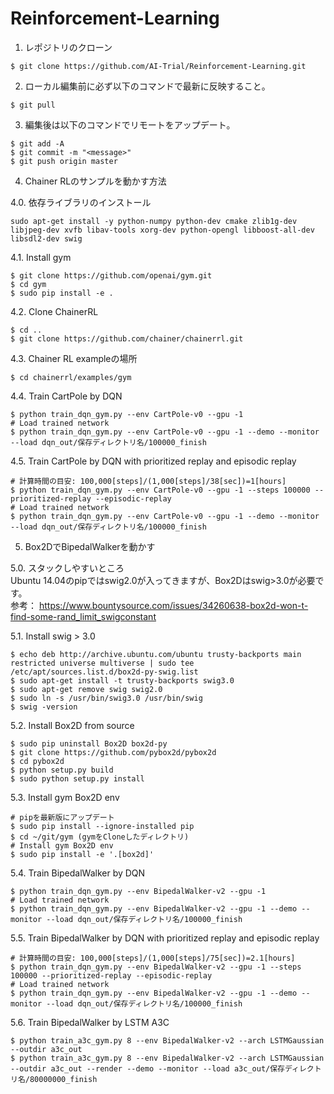 # Reinforcement-Learning

1. レポジトリのクローン

```
$ git clone https://github.com/AI-Trial/Reinforcement-Learning.git
```

2. ローカル編集前に必ず以下のコマンドで最新に反映すること。

```
$ git pull
```

3. 編集後は以下のコマンドでリモートをアップデート。

```
$ git add -A
$ git commit -m "<message>"
$ git push origin master
```
4. Chainer RLのサンプルを動かす方法
  
4.0. 依存ライブラリのインストール
```
sudo apt-get install -y python-numpy python-dev cmake zlib1g-dev libjpeg-dev xvfb libav-tools xorg-dev python-opengl libboost-all-dev libsdl2-dev swig
```
  
4.1. Install gym
```
$ git clone https://github.com/openai/gym.git
$ cd gym
$ sudo pip install -e .
```
  
4.2. Clone ChainerRL
```
$ cd ..
$ git clone https://github.com/chainer/chainerrl.git
```
  
4.3. Chainer RL exampleの場所
```
$ cd chainerrl/examples/gym
```
  
4.4. Train CartPole by DQN
```
$ python train_dqn_gym.py --env CartPole-v0 --gpu -1
# Load trained network  
$ python train_dqn_gym.py --env CartPole-v0 --gpu -1 --demo --monitor --load dqn_out/保存ディレクトリ名/100000_finish
```
4.5. Train CartPole by DQN with prioritized replay and episodic replay
```
# 計算時間の目安: 100,000[steps]/(1,000[steps]/38[sec])=1[hours]
$ python train_dqn_gym.py --env CartPole-v0 --gpu -1 --steps 100000 --prioritized-replay --episodic-replay
# Load trained network  
$ python train_dqn_gym.py --env CartPole-v0 --gpu -1 --demo --monitor --load dqn_out/保存ディレクトリ名/100000_finish
```

5. Box2DでBipedalWalkerを動かす
  
5.0. スタックしやすいところ  
Ubuntu 14.04のpipではswig2.0が入ってきますが、Box2Dはswig>3.0が必要です。  
参考： https://www.bountysource.com/issues/34260638-box2d-won-t-find-some-rand_limit_swigconstant
  
5.1. Install swig > 3.0
```
$ echo deb http://archive.ubuntu.com/ubuntu trusty-backports main restricted universe multiverse | sudo tee /etc/apt/sources.list.d/box2d-py-swig.list
$ sudo apt-get install -t trusty-backports swig3.0
$ sudo apt-get remove swig swig2.0
$ sudo ln -s /usr/bin/swig3.0 /usr/bin/swig
$ swig -version
```
5.2. Install Box2D from source
```
$ sudo pip uninstall Box2D box2d-py
$ git clone https://github.com/pybox2d/pybox2d
$ cd pybox2d
$ python setup.py build
$ sudo python setup.py install
```
5.3. Install gym Box2D env
```
# pipを最新版にアップデート
$ sudo pip install --ignore-installed pip
$ cd ~/git/gym (gymをCloneしたディレクトリ)
# Install gym Box2D env
$ sudo pip install -e '.[box2d]'
```
5.4. Train BipedalWalker by DQN
```
$ python train_dqn_gym.py --env BipedalWalker-v2 --gpu -1
# Load trained network
$ python train_dqn_gym.py --env BipedalWalker-v2 --gpu -1 --demo --monitor --load dqn_out/保存ディレクトリ名/100000_finish
```
5.5. Train BipedalWalker by DQN with prioritized replay and episodic replay
```
# 計算時間の目安: 100,000[steps]/(1,000[steps]/75[sec])=2.1[hours]
$ python train_dqn_gym.py --env BipedalWalker-v2 --gpu -1 --steps 100000 --prioritized-replay --episodic-replay
# Load trained network
$ python train_dqn_gym.py --env BipedalWalker-v2 --gpu -1 --demo --monitor --load dqn_out/保存ディレクトリ名/100000_finish
```
5.6. Train BipedalWalker by LSTM A3C
```
$ python train_a3c_gym.py 8 --env BipedalWalker-v2 --arch LSTMGaussian --outdir a3c_out
$ python train_a3c_gym.py 8 --env BipedalWalker-v2 --arch LSTMGaussian --outdir a3c_out --render --demo --monitor --load a3c_out/保存ディレクトリ名/80000000_finish
```

